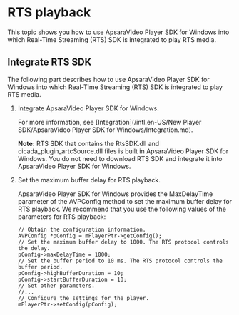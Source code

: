 # RTS playback

This topic shows you how to use ApsaraVideo Player SDK for Windows into which Real-Time Streaming \(RTS\) SDK is integrated to play RTS media.

## Integrate RTS SDK

The following part describes how to use ApsaraVideo Player SDK for Windows into which Real-Time Streaming \(RTS\) SDK is integrated to play RTS media.

1.  Integrate ApsaraVideo Player SDK for Windows.

    For more information, see [Integration](/intl.en-US/New Player SDK/ApsaraVideo Player SDK for Windows/Integration.md).

    **Note:** RTS SDK that contains the RtsSDK.dll and cicada\_plugin\_artcSource.dll files is built in ApsaraVideo Player SDK for Windows. You do not need to download RTS SDK and integrate it into ApsaraVideo Player SDK for Windows.

2.  Set the maximum buffer delay for RTS playback.

    ApsaraVideo Player SDK for Windows provides the MaxDelayTime parameter of the AVPConfig method to set the maximum buffer delay for RTS playback. We recommend that you use the following values of the parameters for RTS playback:

    ```
    // Obtain the configuration information.
    AVPConfig *pConfig = mPlayerPtr->getConfig();
    // Set the maximum buffer delay to 1000. The RTS protocol controls the delay.
    pConfig->maxDelayTime = 1000;
    // Set the buffer period to 10 ms. The RTS protocol controls the buffer period. 
    pConfig->highBufferDuration = 10;
    pConfig->startBufferDuration = 10;
    // Set other parameters.
    //...
    // Configure the settings for the player.
    mPlayerPtr->setConfig(pConfig);
    ```


